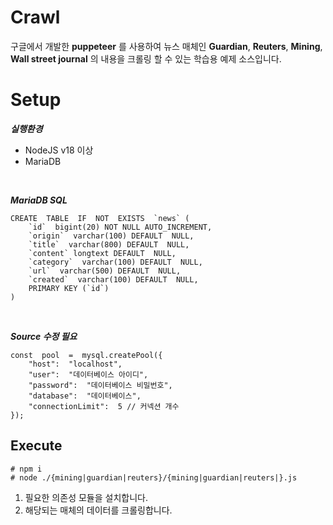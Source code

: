 # Crawl

구글에서 개발한 **puppeteer** 를 사용하여 뉴스 매체인 **Guardian**, **Reuters**, **Mining**, **Wall street journal** 의 내용을 크롤링 할 수 있는 학습용 예제 소스입니다.


# Setup
***실행환경***
- NodeJS v18 이상
- MariaDB
<br/>

***MariaDB SQL***

    CREATE  TABLE  IF  NOT  EXISTS  `news` (
	    `id`  bigint(20) NOT NULL AUTO_INCREMENT,
	    `origin`  varchar(100) DEFAULT  NULL,
	    `title`  varchar(800) DEFAULT  NULL,
	    `content` longtext DEFAULT  NULL,
	    `category`  varchar(100) DEFAULT  NULL,
	    `url`  varchar(500) DEFAULT  NULL,
	    `created`  varchar(100) DEFAULT  NULL,
	    PRIMARY KEY (`id`)
    )




<br/>

***Source 수정 필요***

    const  pool  =  mysql.createPool({
        "host":  "localhost",
        "user":  "데이터베이스 아이디",
        "password":  "데이터베이스 비밀번호",
        "database":  "데이터베이스",
        "connectionLimit":  5 // 커넥션 개수
    });

## Execute

    # npm i 
    # node ./{mining|guardian|reuters}/{mining|guardian|reuters|}.js   

1) 필요한 의존성 모듈을 설치합니다.
2) 해당되는 매체의 데이터를 크롤링합니다.

